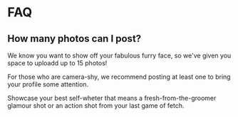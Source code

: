 # FAQ


## How many photos can I post?


We know you want to show off your fabulous furry face, so we've given you space to uploadd up to 15 photos!

For those who are camera-shy, we recommend posting at least one to bring your profile some attention.

Showcase your best self-wheter that means a fresh-from-the-groomer glamour shot or an action shot from your last game of fetch. 
